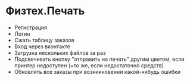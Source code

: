 # Физтех.Печать

* Регистрация
* Логин
* Сжать таблицу заказов
* Вход через вконтакте
* Загрузка нескольких файлов за раз
* Подсвечивать кнопку "отправить на печать" другим цветом, если принтер недоступен (+то же, если недостаточно средств)
* Обновлять все заказы при возникновении какой-нибудь ошибки